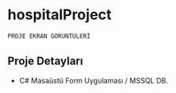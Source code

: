 # hospitalProject
 ```javascript
 PROJE EKRAN GÖRÜNTÜLERİ
  ```
  ## Proje Detayları
  - C# Masaüstü Form Uygulaması / MSSQL DB.

  ![]()
  